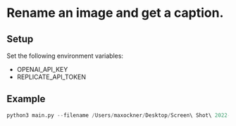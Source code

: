 # Rename an image and get a caption.

## Setup
Set the following environment variables: 
 - OPENAI_API_KEY
 - REPLICATE_API_TOKEN
  
## Example
```python
python3 main.py --filename /Users/maxockner/Desktop/Screen\ Shot\ 2022-12-29\ at\ 11.11.17\ AM.png
```
